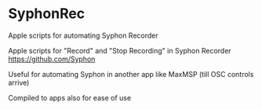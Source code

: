 # SyphonRec
Apple scripts for automating Syphon Recorder

Apple scripts for "Record" and "Stop Recording" in Syphon Recorder https://github.com/Syphon

Useful for automating Syphon in another app like MaxMSP (till OSC controls arrive)

Compiled to apps also for ease of use
